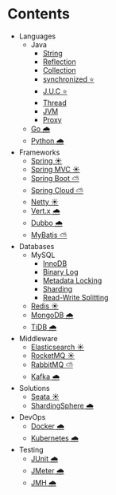 # Contents
- Languages
    - Java
        - [String](docs/java_string.md)
        - [Reflection](docs/java_reflection.md)
        - [Collection](docs/java_collection.md)
        - [synchronized ⭐](docs/java_synchronized.md)
        - [J.U.C ⭐](docs/java_concurrent.md)
        - [Thread](docs/java_thread.md)
        - [JVM](docs/java_jvm.md)
        - [Proxy](docs/java_proxy.md)
    - [Go 🌧️](docs/go.md)
    - [Python 🌧️](docs/python.md)
- Frameworks
    - [Spring ☀️](docs/spring.md)
    - [Spring MVC ☀️](docs/springmvc.md)
    - [Spring Boot ⛅](docs/springboot.md)
    - [Spring Cloud ⛅](docs/springcloud.md)
    - [Netty ☀️](docs/netty.md)
    - [Vert.x 🌧️](docs/vertx.md)
    - [Dubbo 🌧️](docs/dubbo.md)
    - [MyBatis ⛅](docs/mybatis.md)
- Databases
    - MySQL
        - [InnoDB](docs/mysql_innodb.md)
        - [Binary Log](docs/mysql_binary_log.md)
        - [Metadata Locking](docs/mysql_metadatalocking.md)
        - [Sharding](docs/mysql_sharding.md)
        - [Read-Write Splitting](docs/mysql_readwritesplitting.md)
    - [Redis ☀️](docs/redis.md)
    - [MongoDB 🌧️](docs/mongodb.md)
    - [TiDB 🌧️](docs/tidb.md)
- Middleware
    - [Elasticsearch ☀️](docs/elasticsearch.md)
    - [RocketMQ ☀️](docs/rocketmq.md)
    - [RabbitMQ ⛅](docs/rabbitmq.md)
    - [Kafka 🌧️](docs/kafka.md)
- Solutions
    - [Seata ☀️](docs/seata.md)
    - [ShardingSphere 🌧️](docs/shardingsphere.md)
- DevOps
    - [Docker 🌧️](docs/docker.md)
    - [Kubernetes 🌧️](docs/kubernetes.md)
- Testing
    - [JUnit 🌧️](docs/junit.md)
    - [JMeter 🌧️](docs/jmeter.md)
    - [JMH 🌧️](docs/jmh.md)
